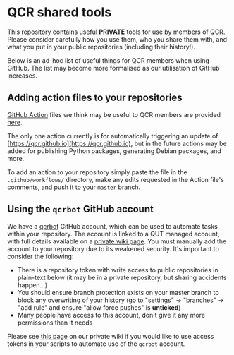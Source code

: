 # QCR shared tools

This repository contains useful **PRIVATE** tools for use by members of QCR. Please consider carefully how you use them, who you share them with, and what you put in your public repositories (including their history!).

Below is an ad-hoc list of useful things for QCR members when using GitHub. The list may become more formalised as our utilisation of GitHub increases.

## Adding action files to your repositories

[GitHub Action](https://github.com/features/actions) files we think may be useful to QCR members are provided [here](https://github.com/qcr/tools/tree/master/github_actions).

The only one action currently is for automatically triggering an update of [https://qcr.github.io](https://qcr.github.io), but in the future actions may be added for publishing Python packages, generating Debian packages, and more.

To add an action to your repository simply paste the file in the `.github/workflows/` directory, make any edits requested in the Action file's comments, and push it to your `master` branch.

## Using the `qcrbot` GitHub account

We have a [qcrbot](https://github.com/qcrbot) GitHub account, which can be used to automate tasks within your repository. The account is linked to a QUT managed account, with full details available on a [private wiki page](https://wiki.qut.edu.au/display/cyphy/Shared+account+for+QCR+members). You must manually add the account to your repository due to its weakened security. It's important to consider the following:

- There is a repository token with write access to public repositories in plain-text below (it may be in a private repository, but sharing accidents happen...)
- You should ensure branch protection exists on your master branch to block any overwriting of your history (go to "settings" -> "branches" -> "add rule" and ensure "allow force pushes" is **unticked**)
- Many people have access to this account, don't give it any more permissions than it needs

Please see [this page](https://wiki.qut.edu.au/display/cyphy/Shared+account+for+QCR+members) on our private wiki if you would like to use access tokens in your scripts to automate use of the `qcrbot` account.
